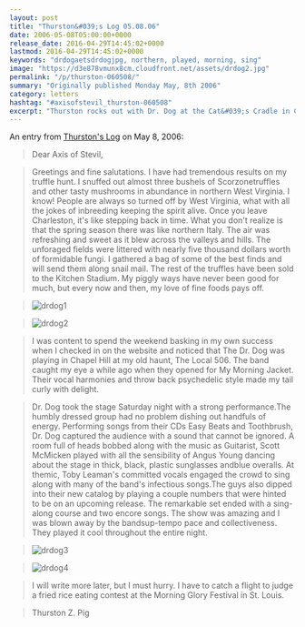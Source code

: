 ```yaml
---
layout: post
title: "Thurston&#039;s Log 05.08.06"
date: 2006-05-08T05:00:00+0000
release_date: 2016-04-29T14:45:02+0000
lastmod: 2016-04-29T14:45:02+0000
keywords: "drdogaetsdrdogjpg, northern, played, morning, sing"
image: "https://d3e878vmunx8cm.cloudfront.net/assets/drdog2.jpg"
permalink: "/p/thurston-060508/"
summary: "Originally published Monday May, 8th 2006"
category: letters
hashtag: "#axisofstevil_thurston-060508"
excerpt: "Thurston rocks out with Dr. Dog at the Cat&#039;s Cradle in Carrboro, NC."
---
```


An entry from [Thurston's Log](/p/thurston) on May 8, 2006:

> Dear Axis of Stevil,

> Greetings and fine salutations. I have had tremendous results on my truffle hunt. I snuffed out almost three bushels of Scorzonetruffles and other tasty mushrooms in abundance in northern West Virginia. I know! People are always so turned off by West Virginia, what with all the jokes of inbreeding keeping the spirit alive. Once you leave Charleston, it's like stepping back in time. What you don't realize is that the spring season there was like northern Italy. The air was refreshing and sweet as it blew across the valleys and hills. The unforaged fields were littered with nearly five thousand dollars worth of formidable fungi.  I gathered a bag of some of the best finds and will send them along snail mail. The rest of the truffles have been sold to the Kitchen Stadium.  My piggly ways have never been good for much, but every now and then, my love of fine foods pays off.

> ![drdog1](https://d3e878vmunx8cm.cloudfront.net/assets/drdog1.jpg)

> ![drdog2](https://d3e878vmunx8cm.cloudfront.net/assets/drdog2.jpg)

> I was content to spend the weekend basking in my own success when I checked in on the website and noticed that The Dr. Dog was playing in Chapel Hill at my old haunt, The Local 506. The band caught my eye a while ago when they opened for My Morning Jacket. Their vocal harmonies and throw back psychedelic style made my tail curly with delight.  

> Dr. Dog took the stage Saturday night with a strong performance.The humbly dressed group had no problem dishing out handfuls of energy. Performing songs from their CDs Easy Beats and Toothbrush, Dr. Dog captured the audience with a sound that cannot be ignored. A room full of heads bobbed along with the music as Guitarist, Scott McMicken played with all the sensibility of Angus Young dancing about the stage in thick, black, plastic sunglasses andblue overalls. At themic, Toby Leaman's committed vocals engaged the crowd to sing along with many of the band's infectious songs.The guys also dipped into their new catalog by playing a couple numbers that were hinted to be on an upcoming release. The remarkable set ended with a sing-along course and two encore songs. The show was amazing and I was blown away by the bandsup-tempo pace and collectiveness. They played it cool throughout the entire night.

> ![drdog3](https://d3e878vmunx8cm.cloudfront.net/assets/drdog3.jpg)

> ![drdog4](https://d3e878vmunx8cm.cloudfront.net/assets/drdog4.jpg)
        
> I will write more later, but I must hurry. I have to catch a flight to judge a fried rice eating contest at the Morning Glory Festival in St. Louis.
 
> Thurston Z. Pig
